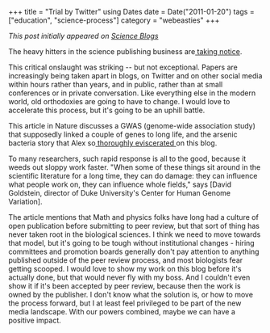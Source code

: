 +++
title = "Trial by Twitter"
using Dates
date = Date("2011-01-20")
tags = ["education", "science-process"]
category = "webeasties"
+++

_This post initially appeared on [Science Blogs](http://scienceblogs.com/webeasties)_

The heavy hitters in the science publishing business are[ taking notice](http://www.nature.com/news/2011/110119/full/469286a.html).

This critical onslaught was striking -- but not exceptional. Papers are increasingly being taken apart in blogs, on Twitter and on other social media within hours rather than years, and in public, rather than at small conferences or in private conversation. 
Like everything else in the modern world, old orthodoxies are going to have to change. I would love to accelerate this process, but it's going to be an uphill battle.

This article in Nature discusses a GWAS (genome-wide association study) that supposedly linked a couple of genes to long life, and the arsenic bacteria story that Alex so[ thoroughly eviscerated ](http://scienceblogs.com/webeasties/2010/12/guest_post_arsenate-based_dna.php) on this blog.

To many researchers, such rapid response is all to the good, because it weeds out sloppy work faster. "When some of these things sit around in the scientific literature for a long time, they can do damage: they can influence what people work on, they can influence whole fields," says [David Goldstein, director of Duke University's Center for Human Genome Variation].

The article mentions that Math and physics folks have long had a culture of open publication before submitting to peer review, but that sort of thing has never taken root in the biological sciences. I think we need to move towards that model, but it's going to be tough without institutional changes - hiring committees and promotion boards generally don't pay attention to anything published outside of the peer review process, and most biologists fear getting scooped. 
I would love to show my work on this blog before it's actually done, but that would never fly with my boss. And I couldn't even show it if it's been accepted by peer review, because then the work is owned by the publisher. 
I don't know what the solution is, or how to move the process forward, but I at least feel privileged to be part of the new media landscape. With our powers combined, maybe we can have a positive impact.

      
  
